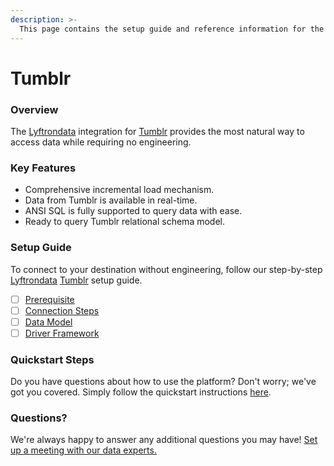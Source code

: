 ```yaml
---
description: >-
  This page contains the setup guide and reference information for the Tumblr source connector.
---
```


# Tumblr

### Overview

The [Lyftrondata](https://www.lyftrondata.com/) integration for [Tumblr](https://www.lyftrondata.com/integration/marketing-analytics/tumblr/) provides the most natural way to access data while requiring no engineering.

### Key Features

* Comprehensive incremental load mechanism.
* Data from Tumblr is available in real-time.&#x20;
* ANSI SQL is fully supported to query data with ease.
* Ready to query Tumblr relational schema model.

### Setup Guide

To connect to your destination without engineering, follow our step-by-step [Lyftrondata](https://www.lyftrondata.com/)  [Tumblr](https://www.lyftrondata.com/integration/marketing-analytics/tumblr/) setup guide.

* [ ] [Prerequisite](prerequisite.md)
* [ ] [Connection Steps](connection-steps.md)
* [ ] [Data Model](data-model/erd.md)
* [ ] [Driver Framework](driver-framework/)

### Quickstart Steps

Do you have questions about how to use the platform? Don't worry; we've got you covered. Simply follow the quickstart instructions [here](../README.md).

### Questions? <a href="#questions" id="questions"></a>

We're always happy to answer any additional questions you may have! [Set up a meeting with our data experts.](https://www.lyftrondata.com/book-a-meeting/)

